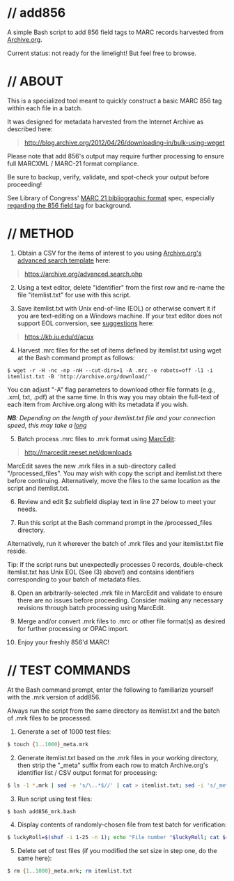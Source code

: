 # // add856

A simple Bash script to add 856 field tags to MARC records harvested from [Archive.org](http://archive.org).

Current status: not ready for the limelight! But feel free to browse.


# // ABOUT

This is a specialized tool meant to quickly construct a basic MARC 856 tag within each file in a batch.

It was designed for metadata harvested from the Internet Archive as described here:
> http://blog.archive.org/2012/04/26/downloading-in/bulk-using-weget 

Please note that add 856's output may require further processing to ensure full MARCXML / MARC-21 format compliance.

Be sure to backup, verify, validate, and spot-check your output before proceeding!

See Library of Congress' [MARC 21 bibliographic format](http://www.loc.gov/marc/bibliographic/) spec, especially [regarding the 856 field tag](http://www.loc.gov/marc/bibliographic/bd856.html) for background.

# // METHOD

1)	Obtain a CSV for the items of interest to you using [Archive.org's advanced search template](https://archive.org/advanced.search.php) here:</b>
> https://archive.org/advanced.search.php

2)	Using a text editor, delete "identifier" from the first row and re-name the file "itemlist.txt" for use with this script.

3)	Save itemlist.txt with Unix end-of-line (EOL) or otherwise convert it if you are text-editing on a Windows machine. If your text editor does not support EOL conversion, see [suggestions](https://kb.iu.edu/d/acux) here:
> https://kb.iu.edu/d/acux

4)	Harvest .mrc files for the set of items defined by itemlist.txt using wget at the Bash command prompt as follows:
```shell
$ wget -r -H -nc -np -nH --cut-dirs=1 -A .mrc -e robots=off -l1 -i itemlist.txt -B 'http://archive.org/download/'
``` 
You can adjust "-A" flag parameters to download other file formats (e.g., .xml, txt, .pdf) at the same time. In this way you may obtain the full-text of each item from Archive.org along with its metadata if you wish.

<i><b>NB</b>: Depending on the length of your itemlist.txt file and your connection speed, this may take a <u>long</u></i>

5)  Batch process .mrc files to .mrk format using [MarcEdit](http://marcedit.reeset.net/downloads): 
> http://marcedit.reeset.net/downloads
        
MarcEdit saves the new .mrk files in a sub-directory called "/processed_files". You may wish with copy the script and itemlist.txt there before continuing. Alternatively, move the files to the same location as the script and itemlist.txt.

6)  Review and edit $z subfield display text in line 27 below to meet your needs.

7)  Run this script at the Bash command prompt in the /processed_files directory.

Alternatively, run it wherever the batch of .mrk files and your itemlist.txt file reside.

Tip: If the script runs but unexpectedly processes 0 records, double-check itemlist.txt has Unix EOL (See (3) above!) and contains identifiers corresponding to your batch of metadata files.

8) Open an arbitrarily-selected .mrk file in MarcEdit and validate to ensure there are no issues before proceeding. Consider making any necessary revisions through batch processing using MarcEdit.

9) Merge and/or convert .mrk files to .mrc or other file format(s) as desired for further processing or OPAC import.

10) Enjoy your freshly 856'd MARC!


# // TEST COMMANDS

At the Bash command prompt, enter the following to familiarize yourself with the .mrk version of add856. 

Always run the script from the same directory as itemlist.txt and the batch of .mrk files to be processed.

1) Generate a set of 1000 test files:

```sh
$ touch {1..1000}_meta.mrk
```


2) Generate itemlist.txt based on the .mrk files in your working directory, then strip the "_meta" suffix from each row to match Archive.org's identifier list / CSV output format for processing:

```sh
$ ls -1 *.mrk | sed -e 's/\..*$//' | cat > itemlist.txt; sed -i 's/_meta//g' itemlist.txt
```


3) Run script using test files:

```sh
$ bash add856_mrk.bash
```


4) Display contents of randomly-chosen file from test batch for verification:

```sh
$ luckyRoll=$(shuf -i 1-25 -n 1); echo "File number "$luckyRoll; cat ${luckyRoll}_meta.mrk
```


5) Delete set of test files (if you modified the set size in step one, do the same here):

```sh
$ rm {1..1000}_meta.mrk; rm itemlist.txt
```



